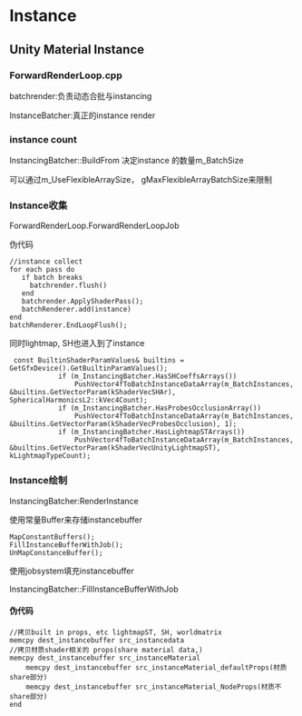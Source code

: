# Instance

## Unity Material Instance

### ForwardRenderLoop.cpp

batchrender:负责动态合批与instancing

InstanceBatcher:真正的instance render

### instance count

InstancingBatcher::BuildFrom  决定instance 的数量m_BatchSize

可以通过m_UseFlexibleArraySize， gMaxFlexibleArrayBatchSize来限制

### Instance收集

ForwardRenderLoop.ForwardRenderLoopJob

伪代码

```
//instance collect
for each pass do
   if batch breaks
     batchrender.flush()
   end
   batchrender.ApplyShaderPass();
   batchRenderer.add(instance)
end
batchRenderer.EndLoopFlush();
```

同时lightmap, SH也进入到了instance

```
 const BuiltinShaderParamValues& builtins = GetGfxDevice().GetBuiltinParamValues();
            if (m_InstancingBatcher.HasSHCoeffsArrays())
                PushVector4fToBatchInstanceDataArray(m_BatchInstances, &builtins.GetVectorParam(kShaderVecSHAr), SphericalHarmonicsL2::kVec4Count);
            if (m_InstancingBatcher.HasProbesOcclusionArray())
                PushVector4fToBatchInstanceDataArray(m_BatchInstances, &builtins.GetVectorParam(kShaderVecProbesOcclusion), 1);
            if (m_InstancingBatcher.HasLightmapSTArrays())
                PushVector4fToBatchInstanceDataArray(m_BatchInstances, &builtins.GetVectorParam(kShaderVecUnityLightmapST), kLightmapTypeCount);
```

### Instance绘制

InstancingBatcher:RenderInstance

使用常量Buffer来存储instancebuffer

```
MapConstantBuffers();
FillInstanceBufferWithJob();
UnMapConstanceBuffer();
```

使用jobsystem填充instancebuffer

InstancingBatcher::FillInstanceBufferWithJob

#### 伪代码

```
//拷贝built in props, etc lightmapST, SH, worldmatrix
memcpy dest_instancebuffer src_instancedata
//拷贝材质shader相关的 props(share material data,)
memcpy dest_instancebuffer src_instanceMaterial
    memcpy dest_instancebuffer src_instanceMaterial_defaultProps(材质share部分)
    memcpy dest_instancebuffer src_instanceMaterial_NodeProps(材质不share部分)
end
```

















